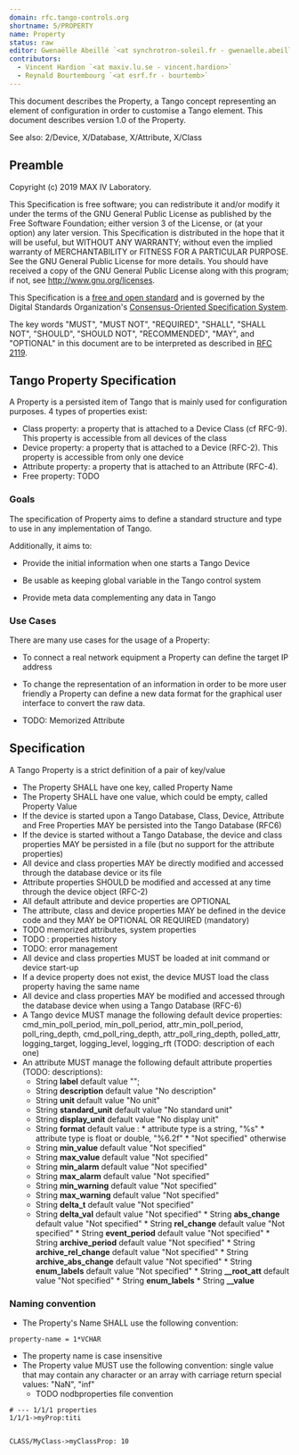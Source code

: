 ```yaml
---
domain: rfc.tango-controls.org
shortname: 5/PROPERTY
name: Property
status: raw
editor: Gwenaëlle Abeillé `<at synchrotron-soleil.fr - gwenaelle.abeille>`
contributors:
  - Vincent Hardion `<at maxiv.lu.se - vincent.hardion>`
  - Reynald Bourtembourg `<at esrf.fr - bourtemb>`
---
```


This document describes the Property, a Tango concept representing an element of configuration in order to customise a Tango element. This document describes version 1.0 of the Property.

See also: 2/Device, X/Database, X/Attribute, X/Class

## Preamble

Copyright (c) 2019 MAX IV Laboratory.

This Specification is free software; you can redistribute it and/or modify it under the terms of the GNU General Public License as published by the Free Software Foundation; either version 3 of the License, or (at your option) any later version. This Specification is distributed in the hope that it will be useful, but WITHOUT ANY WARRANTY; without even the implied warranty of MERCHANTABILITY or FITNESS FOR A PARTICULAR PURPOSE. See the GNU General Public License for more details. You should have received a copy of the GNU General Public License along with this program; if not, see <http://www.gnu.org/licenses>.

This Specification is a [free and open standard](http://www.digistan.org/open-standard:definition) and is governed by the Digital Standards Organization's [Consensus-Oriented Specification System](http://www.digistan.org/spec:1/COSS).

The key words "MUST", "MUST NOT", "REQUIRED", "SHALL", "SHALL NOT", "SHOULD", "SHOULD NOT", "RECOMMENDED", "MAY", and "OPTIONAL" in this document are to be interpreted as described in [RFC 2119](http://tools.ietf.org/html/rfc2119).

## Tango Property Specification

 A Property is a persisted item of Tango that is mainly used for configuration purposes. 4 types of properties exist:

 *  Class property: a property that is attached to a Device Class (cf RFC-9). This property is accessible from all devices of the class
 *  Device property: a property that is attached to a Device (RFC-2). This property is accessible from only one device
 *  Attribute property: a property that is attached to an Attribute (RFC-4).
 *  Free property: TODO

### Goals

 The specification of Property aims to define a standard structure and type to use in any implementation of Tango.

Additionally, it aims to:

* Provide the initial information when one starts a Tango Device

* Be usable as keeping global variable in the Tango control system

* Provide meta data complementing any data in Tango


### Use Cases

There are many use cases for the usage of a Property:

* To connect a real network equipment a Property can define the target IP address

* To change the representation of an information in order to be more user friendly a Property can define a new data format for the graphical user interface to convert the raw data.

* TODO: Memorized Attribute


## Specification

A Tango Property is a strict definition of a pair of key/value
* The Property SHALL have one key, called Property Name
* The Property SHALL have one value, which could be empty, called Property Value
* If the device is started upon a Tango Database, Class, Device, Attribute and Free Properties MAY be persisted into the Tango Database (RFC6)
* If the device is started without a Tango Database, the device and class properties MAY be persisted in a file (but no support for the attribute properties) 
* All device and class properties MAY be directly modified and accessed through the database device or its file
* Attribute properties SHOULD be modified and accessed at any time through the device object (RFC-2)
* All default attribute and device properties are OPTIONAL
* The attribute, class and device properties MAY be defined in the device code and they MAY be OPTIONAL OR REQUIRED (mandatory)
* TODO memorized attributes, system properties
* TODO : properties history
* TODO: error management
* All device and class properties MUST be loaded at init command or device start-up
* If a device property does not exist, the device MUST load the class property having the same name
* All device and class properties MAY be modified and accessed through the database device when using a Tango Database (RFC-6)
* A Tango device MUST manage the following default device properties: cmd_min_poll_period, min_poll_period, attr_min_poll_period, poll_ring_depth, cmd_poll_ring_depth, attr_poll_ring_depth, polled_attr, logging_target, logging_level, logging_rft (TODO: description of each one)
* An attribute MUST manage the following default attribute properties (TODO: descriptions):
	 * String **label** default value "";
	 * String **description** default value  "No description"
	 * String **unit** default value "No unit"
	 * String **standard_unit** default value "No standard unit"
	 * String **display_unit** default value "No display unit"
	 * String **format** default value :
				* attribute type is a string, "%s"
				* attribute type is float or double, "%6.2f"
				* "Not specified" otherwise
  * String **min_value** default value "Not specified"
  * String **max_value** default value  "Not specified"
  * String **min_alarm** default value "Not specified"
  * String **max_alarm** default value  "Not specified"
  * String **min_warning** default value  "Not specified"
  * String **max_warning** default value  "Not specified"
  * String **delta_t** default value  "Not specified"
  * String **delta_val** default value "Not specified"
		* String **abs_change** default value "Not specified"
		* String **rel_change** default value "Not specified"
		* String **event_period** default value "Not specified"
		* String **archive_period** default value "Not specified"
		* String **archive_rel_change** default value "Not specified"
		* String **archive_abs_change** default value "Not specified"
		* String **enum_labels** default value "Not specified"
		* String **__root_att** default value "Not specified"
		* String **enum_labels**
		* String **__value**


### Naming convention
* The Property's Name SHALL use the following convention:
``` ABNF
property-name = 1*VCHAR
```
* The property name is case insensitive
* The Property value MUST use the following convention:
        single value that may contain any character
        or an array with carriage return
        special values: "NaN", "inf"
	* TODO nodbproperties file convention		
```
# --- 1/1/1 properties
1/1/1->myProp:titi


CLASS/MyClass->myClassProp: 10
```
